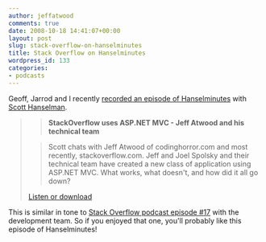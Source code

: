 ```yaml
---
author: jeffatwood
comments: true
date: 2008-10-18 14:41:07+00:00
layout: post
slug: stack-overflow-on-hanselminutes
title: Stack Overflow on Hanselminutes
wordpress_id: 133
categories:
- podcasts
---
```



Geoff, Jarrod and I recently [recorded an episode of Hanselminutes](http://www.hanselminutes.com/default.aspx?showID=152) with [Scott Hanselman](http://www.hanselman.com/blog/).





<blockquote>

> 
> **StackOverflow uses ASP.NET MVC - Jeff Atwood and his technical team**
> 
> 

> 
> Scott chats with Jeff Atwood of codinghorror.com and most recently, stackoverflow.com. Jeff and Joel Spolsky and their technical team have created a new class of application using ASP.NET MVC. What works, what doesn't, and how did it all go down?
> 
> 

> 
> 
[Listen or download](http://www.hanselminutes.com/default.aspx?showID=152)
</blockquote>





This is similar in tone to [Stack Overflow podcast episode #17](http://blog.stackoverflow.com/2008/08/podcast-17/) with the development team. So if you enjoyed that one, you'll probably like this episode of Hanselminutes!

